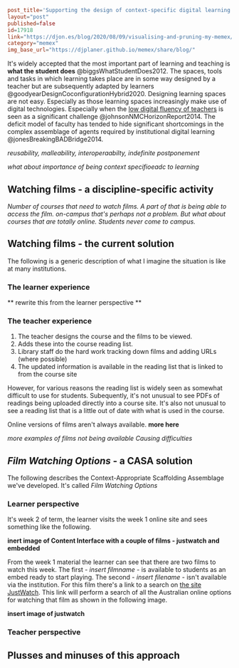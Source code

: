 ```toml
post_title='Supporting the design of context-specific digital learning spaces'
layout="post"
published=false
id=17918
link="https://djon.es/blog/2020/08/09/visualising-and-pruning-my-memex/"
category="memex"
img_base_url="https://djplaner.github.io/memex/share/blog/"
```

It's widely accepted that the most important part of learning and teaching is **what the student does** @biggsWhatStudentDoes2012. The spaces, tools and tasks in which learning takes place are in some way designed by a teacher but are subsequently adapted by learners @goodyearDesignCoconfigurationHybrid2020. Designing learning spaces are not easy. Especially as those learning spaces increasingly make use of digital technologies. Especially when the [low digital fluency of teachers](https://djon.es/blog/2014/09/12/you-want-digitally-fluent-faculty/) is seen as a significant challenge @johnsonNMCHorizonReport2014. The deficit model of faculty has tended to hide significant shortcomings in the complex assemblage of agents required by institutional digital learning @jonesBreakingBADBridge2014. 

*reusability, malleability, interoperaabilty, indefinite postponement*

*what about importance of being context specifioeadc to learning*

## Watching films - a discipline-specific activity

*Number of courses that need to watch films. A part of that is being able to access the film. on-campus that's perhaps not a problem. But what about courses that are totally online. Students never come to campus.* 

## Watching films - the current solution

The following is a generic description of what I imagine the situation is like at many institutions.

### The learner experience

** rewrite this from the learner perspective **

### The teacher experience 

1. The teacher designs the course and the films to be viewed.
2. Adds these into the course reading list.
3. Library staff do the hard work tracking down films and adding URLs (where possible)
4. The updated information is available in the reading list that is linked to from the course site

However, for various reasons the reading list is widely seen as somewhat difficult to use for students. Subequently, it's not unusual to see PDFs of readings being uploaded directly into a course site. It's also not unusual to see a reading list that is a little out of date with what is used in the course.

Online versions of films aren't always available.  **more here**

*more examples of films not being available* *Causing difficulties*

## *Film Watching Options* - a CASA solution

The following describes the Context-Appropriate Scaffolding Assemblage we've developed. It's called *Film Watching Options*

### Learner perspective

It's week 2 of term, the learner visits the week 1 online site and sees something like the following. 

**inert image of Content Interface with a couple of films - justwatch and embedded** 

From the week 1 material the learner can see that there are two films to watch this week. The first - *insert filmname* - is available to students as an embed ready to start playing. The second - *insert filename* - isn't available via the institution. For this film there's a link to a search on [the site JustWatch](https://justwatch.com). This link will perform a search of all the Australian online options for watching that film as shown in the following image.

**insert image of justwatch**

### Teacher perspective



## Plusses and minuses of this approach


